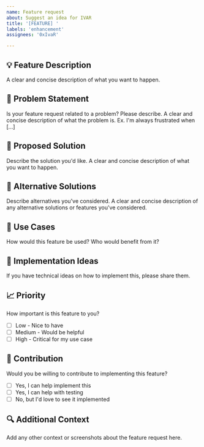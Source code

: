 ```yaml
---
name: Feature request
about: Suggest an idea for IVAR
title: '[FEATURE] '
labels: 'enhancement'
assignees: '0xIvaR'

---
```


## 💡 Feature Description
A clear and concise description of what you want to happen.

## 🎯 Problem Statement
Is your feature request related to a problem? Please describe.
A clear and concise description of what the problem is. Ex. I'm always frustrated when [...]

## 🚀 Proposed Solution
Describe the solution you'd like.
A clear and concise description of what you want to happen.

## 🔄 Alternative Solutions
Describe alternatives you've considered.
A clear and concise description of any alternative solutions or features you've considered.

## 📱 Use Cases
How would this feature be used? Who would benefit from it?

## 🔧 Implementation Ideas
If you have technical ideas on how to implement this, please share them.

## 📈 Priority
How important is this feature to you?
- [ ] Low - Nice to have
- [ ] Medium - Would be helpful
- [ ] High - Critical for my use case

## 🤝 Contribution
Would you be willing to contribute to implementing this feature?
- [ ] Yes, I can help implement this
- [ ] Yes, I can help with testing
- [ ] No, but I'd love to see it implemented

## 🔍 Additional Context
Add any other context or screenshots about the feature request here. 